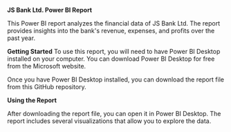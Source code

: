 
**JS Bank Ltd. Power BI Report**

This Power BI report analyzes the financial data of JS Bank Ltd. 
The report provides insights into the bank's revenue, expenses, and profits over the past year.

**Getting Started**
To use this report, you will need to have Power BI Desktop installed on your computer. 
You can download Power BI Desktop for free from the Microsoft website.

Once you have Power BI Desktop installed, you can download the report file from this GitHub repository.

**Using the Report**

After downloading the report file, you can open it in Power BI Desktop. 
The report includes several visualizations that allow you to explore the data.
